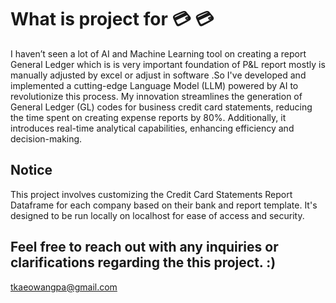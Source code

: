 # What is project for 💳 💳

I haven’t seen a lot of AI and Machine Learning tool on creating a report General Ledger which is is very important foundation of P&L report mostly is manually adjusted by excel or adjust in software .So I've developed and implemented a cutting-edge Language Model (LLM) powered by AI to revolutionize this process. My innovation streamlines the generation of General Ledger (GL) codes for business credit card statements, reducing the time spent on creating expense reports by 80%. Additionally, it introduces real-time analytical capabilities, enhancing efficiency and decision-making.

## Notice

This project involves customizing the Credit Card Statements Report Dataframe for each company based on their bank and report template. It's designed to be run locally on localhost for ease of access and security.



## Feel free to reach out with any inquiries or clarifications regarding the this project.  :)

tkaeowangpa@gmail.com
